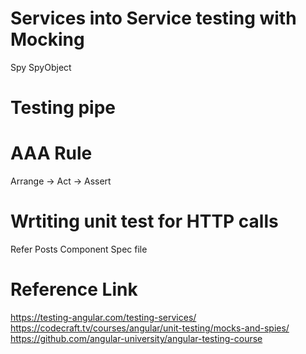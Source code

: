 # Services into Service testing with Mocking
Spy
SpyObject

#  Testing pipe

# AAA Rule
Arrange -> Act -> Assert

# Wrtiting unit test for HTTP calls
Refer Posts Component Spec file

# Reference Link
https://testing-angular.com/testing-services/
https://codecraft.tv/courses/angular/unit-testing/mocks-and-spies/
https://github.com/angular-university/angular-testing-course
